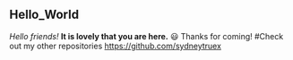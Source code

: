 ## Hello_World

*Hello friends!*
**It is lovely that you are here.** 😃
Thanks for coming! 
#Check out my other repositories https://github.com/sydneytruex

